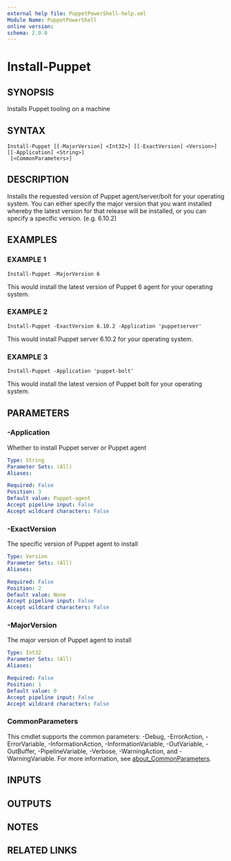 ```yaml
---
external help file: PuppetPowerShell-help.xml
Module Name: PuppetPowerShell
online version:
schema: 2.0.0
---
```


# Install-Puppet

## SYNOPSIS
Installs Puppet tooling on a machine

## SYNTAX

```
Install-Puppet [[-MajorVersion] <Int32>] [[-ExactVersion] <Version>] [[-Application] <String>]
 [<CommonParameters>]
```

## DESCRIPTION
Installs the requested version of Puppet agent/server/bolt for your operating system.
You can either specify the major version that you want installed whereby the latest version for that release will be installed,
or you can specify a specific version.
(e.g. 6.10.2)

## EXAMPLES

### EXAMPLE 1
```
Install-Puppet -MajorVersion 6
```

This would install the latest version of Puppet 6 agent for your operating system.

### EXAMPLE 2
```
Install-Puppet -ExactVersion 6.10.2 -Application 'puppetserver'
```

This would install Puppet server 6.10.2 for your operating system.

### EXAMPLE 3
```
Install-Puppet -Application 'puppet-bolt'
```

This would install the latest version of Puppet bolt for your operating system.

## PARAMETERS

### -Application
Whether to install Puppet server or Puppet agent

```yaml
Type: String
Parameter Sets: (All)
Aliases:

Required: False
Position: 3
Default value: Puppet-agent
Accept pipeline input: False
Accept wildcard characters: False
```

### -ExactVersion
The specific version of Puppet agent to install

```yaml
Type: Version
Parameter Sets: (All)
Aliases:

Required: False
Position: 2
Default value: None
Accept pipeline input: False
Accept wildcard characters: False
```

### -MajorVersion
The major version of Puppet agent to install

```yaml
Type: Int32
Parameter Sets: (All)
Aliases:

Required: False
Position: 1
Default value: 0
Accept pipeline input: False
Accept wildcard characters: False
```

### CommonParameters
This cmdlet supports the common parameters: -Debug, -ErrorAction, -ErrorVariable, -InformationAction, -InformationVariable, -OutVariable, -OutBuffer, -PipelineVariable, -Verbose, -WarningAction, and -WarningVariable. For more information, see [about_CommonParameters](http://go.microsoft.com/fwlink/?LinkID=113216).

## INPUTS

## OUTPUTS

## NOTES

## RELATED LINKS

